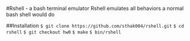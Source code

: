 #Rshell - a bash terminal emulator
Rshell emulates all behaviors a normal bash shell would do

##Installation
`$ git clone https://github.com/sthak004/rshell.git`
`$ cd rshell`
`$ git checkout hw0`
`$ make`
`$ bin/rshell`
